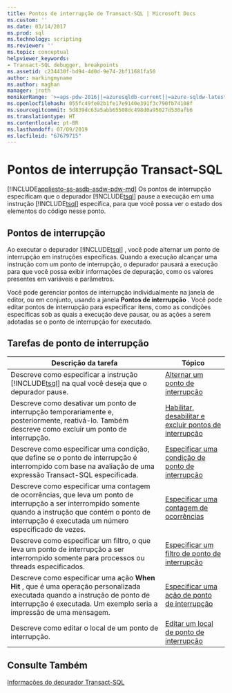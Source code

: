 ```yaml
---
title: Pontos de interrupção de Transact-SQL | Microsoft Docs
ms.custom: ''
ms.date: 03/14/2017
ms.prod: sql
ms.technology: scripting
ms.reviewer: ''
ms.topic: conceptual
helpviewer_keywords:
- Transact-SQL debugger, breakpoints
ms.assetid: c234430f-bd94-4d0d-9e74-2bf11681fa50
author: markingmyname
ms.author: maghan
manager: jroth
monikerRange: '>=aps-pdw-2016||=azuresqldb-current||=azure-sqldw-latest||>=sql-server-2016||=sqlallproducts-allversions||>=sql-server-linux-2017||=azuresqldb-mi-current'
ms.openlocfilehash: 055fc49fe02b1fe17e9140e391f3c790fb74108f
ms.sourcegitcommit: 5d839dc63a5abb65508dc498d0a95027d530afb6
ms.translationtype: HT
ms.contentlocale: pt-BR
ms.lasthandoff: 07/09/2019
ms.locfileid: "67679715"
---
```

# <a name="transact-sql-breakpoints"></a>Pontos de interrupção Transact-SQL
[!INCLUDE[appliesto-ss-asdb-asdw-pdw-md](../../includes/appliesto-ss-asdb-asdw-pdw-md.md)]
  Os pontos de interrupção especificam que o depurador [!INCLUDE[tsql](../../includes/tsql-md.md)] pause a execução em uma instrução [!INCLUDE[tsql](../../includes/tsql-md.md)] específica, para que você possa ver o estado dos elementos do código nesse ponto.  
  
## <a name="breakpoints"></a>Pontos de interrupção  
 Ao executar o depurador [!INCLUDE[tsql](../../includes/tsql-md.md)] , você pode alternar um ponto de interrupção em instruções específicas. Quando a execução alcançar uma instrução com um ponto de interrupção, o depurador pausará a execução para que você possa exibir informações de depuração, como os valores presentes em variáveis e parâmetros.  
  
 Você pode gerenciar pontos de interrupção individualmente na janela de editor, ou em conjunto, usando a janela **Pontos de interrupção** . Você pode editar pontos de interrupção para especificar itens, como as condições específicas sob as quais a execução deve pausar, ou as ações a serem adotadas se o ponto de interrupção for executado.  
  
## <a name="breakpoint-tasks"></a>Tarefas de ponto de interrupção  
  
|Descrição da tarefa|Tópico|  
|----------------------|-----------|  
|Descreve como especificar a instrução [!INCLUDE[tsql](../../includes/tsql-md.md)] na qual você deseja que o depurador pause.|[Alternar um ponto de interrupção](../../relational-databases/scripting/toggle-a-breakpoint.md)|  
|Descreve como desativar um ponto de interrupção temporariamente e, posteriormente, reativá-lo. Também descreve como excluir um ponto de interrupção.|[Habilitar, desabilitar e excluir pontos de interrupção](../../relational-databases/scripting/enable-disable-and-delete-breakpoints.md)|  
|Descreve como especificar uma condição, que define se o ponto de interrupção é interrompido com base na avaliação de uma expressão Transact-SQL especificada.|[Especificar uma condição de ponto de interrupção](../../relational-databases/scripting/specify-a-breakpoint-condition.md)|  
|Descreve como especificar uma contagem de ocorrências, que leva um ponto de interrupção a ser interrompido somente quando a instrução que contém o ponto de interrupção é executada um número especificado de vezes.|[Especificar uma contagem de ocorrências](../../relational-databases/scripting/specify-a-hit-count.md)|  
|Descreve como especificar um filtro, o que leva um ponto de interrupção a ser interrompido somente para processos ou threads especificados.|[Especificar um filtro de ponto de interrupção](../../relational-databases/scripting/specify-a-breakpoint-filter.md)|  
|Descreve como especificar uma ação **When Hit** , que é uma operação personalizada executada quando a instrução de ponto de interrupção é executada. Um exemplo seria a impressão de uma mensagem.|[Especificar uma ação de ponto de interrupção](../../relational-databases/scripting/specify-a-breakpoint-action.md)|  
|Descreve como editar o local de um ponto de interrupção.|[Editar um local de ponto de interrupção](../../relational-databases/scripting/edit-a-breakpoint-location.md)|  
  
## <a name="see-also"></a>Consulte Também  
 [Informações do depurador Transact-SQL](../../relational-databases/scripting/transact-sql-debugger-information.md)  
  
  
